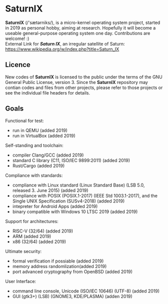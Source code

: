 SaturnIX
========

 **SaturnIX** (/'sætərniks/), is a micro-kernel operating system project, started in 2019 as personal hobby, aiming at research. Hopefully it will become a useable general-purpose operating system one day. Contributions are welcome! :)  
 External Link for ***Saturn IX***, an irregular satellite of Saturn:  
 https://www.wikipedia.org/w/index.php?title=Saturn_IX


Licence
--------

 New codes of **SaturnIX** is licensed to the public under the terms of the GNU General Public License, version 3.
 Since the **SaturnIX** repository may contian codes and files from other projects, please refer to those projects or see the individual file headers for details.

Goals
--------

Functional for test:
- run in QEMU (added 2019)
- run in VirtualBox (added 2019)

Self-standing and toolchain:
- compiler Clang/GCC (added 2019)
- standard C library (C11, ISO/IEC 9899:2011) (added 2019)
- Rust/Cargo (added 2019)

Compliance with standards:  
- compliance with Linux standard (Linux Standard Base) (LSB 5.0, released 3. June 2015) (added 2019)
- compliance with POSIX (POSIX.1-2017) (IEEE Std 1003.1-2017), and the Single UNIX Specification (SUSv4-2018) (added 2019)
- intepreter for Android Apps (added 2019)
- binary compatible with Windows 10 LTSC 2019 (added 2019)

Support for architectures:  
- RISC-V (32/64) (added 2019)
- ARM (added 2019)
- x86 (32/64) (added 2019)

Ultimate security:  
- formal verification if possiable (added 2019)
- memory address randomlization(added 2019)
- port advanced cryptography from OpenBSD (added 2019)

User Interface:  
- command line console, Unicode (ISO/IEC 10646) (UTF-8) (added 2019)
- GUI (gtk3+) (LSB) (GNOME3, KDE/PLASMA) (adden 2019)
